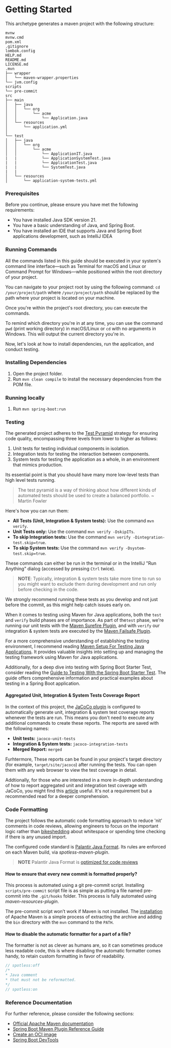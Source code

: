 # Getting Started

This archetype generates a maven project with the following structure:

```
mvnw
mvnw.cmd
pom.xml
.gitignore
lombok.config
HELP.md
README.md
LICENSE.md
.mvn
├── wrapper
│   └── maven-wrapper.properties
└── jvm.config
scripts
└── pre-commit
src
├── main
│   ├── java
│   │   └── org
│   │       └── acme
│   │           └── Application.java
│   └── resources
│       └── application.yml
│       
└── test
│   ├── java
│   │   └── org
│   │       └── acme
│   │           └── ApplicationIT.java
|   |           └── ApplicationSystemTest.java
|   |           └── ApplicationTest.java
|   |           └── SystemTest.java
|   |
│   └── resources
│       └── application-system-tests.yml
```

### Prerequisites

Before you continue, please ensure you have met the following requirements:

- You have installed Java SDK version 21.
- You have a basic understanding of Java, and Spring Boot.
- You have installed an IDE that supports Java and Spring Boot applications development, such as IntelliJ IDEA

### Running Commands

All the commands listed in this guide should be executed in your system's command line interface—such as Terminal for
macOS and Linux or Command Prompt for Windows—while positioned within the root directory of your project.

You can navigate to your project root by using the following command:
`cd /your/project/path`
where `/your/project/path` should be replaced by the path where your project is located on your machine.

Once you're within the project's root directory, you can execute the commands.

To remind which directory you're in at any time, you can use the command `pwd` (print working directory) in macOS/Linux
or `cd` with no arguments in Windows. This will output the current directory you're in.

Now, let's look at how to install dependencies, run the application, and conduct testing.

### Installing Dependencies

1. Open the project folder.
2. Run `mvn clean compile` to install the necessary dependencies from the POM file.

### Running locally

1. Run `mvn spring-boot:run`

### Testing

The generated project adheres to the [Test Pyramid](https://martinfowler.com/bliki/TestPyramid.html) strategy for ensuring
code quality, encompassing three levels from lower to higher as follows:

1. Unit tests for testing individual components in isolation.
2. Integration tests for testing the interaction between components.
3. System tests for testing the application as a whole, in an environment that mimics production.

Its essential point is that you should have many more low-level tests than high level tests running.

> The test pyramid is a way of thinking about how different kinds of automated tests should be used to create a balanced
> portfolio.
> ~ Martin Fowler

Here's how you can run them:

- **All Tests (Unit, Integration & System tests):** Use the command `mvn verify`.
- **Unit Tests only:** Use the command `mvn verify -DskipITs`.
- **To skip Integration tests:** Use the command `mvn verify -Dintegration-test.skip=true`.
- **To skip System tests:** Use the command `mvn verify -Dsystem-test.skip=true`.

These commands can either be run in the terminal or in the IntelliJ "Run Anything" dialog (accessed by pressing `Ctrl` twice).

>**NOTE**:
> Typically, integration & system tests take more time to run so you might want to exclude them during development and
> run only before checking in the code.

We strongly recommend running these tests as you develop and not just before the commit, as this might help catch issues
early on.

When it comes to testing using Maven for Java applications, both the `test` and `verify` build phases are of importance. 
As part of the`test` phase, we're running our unit tests with the [Maven Surefire Plugin](https://maven.apache.org/surefire/maven-surefire-plugin/),
and with `verify` our integration & system tests are executed by the [Maven Failsafe Plugin](https://maven.apache.org/surefire/maven-failsafe-plugin/index.html).

For a more comprehensive understanding of establishing the testing environment, I recommend reading
[Maven Setup For Testing Java Applications](https://rieckpil.de/maven-setup-for-testing-java-applications/). It provides
valuable insights into setting up and managing the testing framework using Maven for Java applications.

Additionally, for a deep dive into testing with Spring Boot Starter Test, consider reading the
[Guide to Testing With the Spring Boot Starter Test](https://rieckpil.de/guide-to-testing-with-spring-boot-starter-test). 
The guide offers comprehensive information and practical examples about testing in a Spring Boot application.

#### Aggregated Unit, Integration & System Tests Coverage Report

In the context of this project, the [JaCoCo plugin](https://www.jacoco.org/jacoco/trunk/doc/maven.html) is configured to
automatically generate unit, integration & system test coverage reports whenever the tests are run. This means you don't
need to execute any additional commands to create these reports. The reports are saved with the following names:

- **Unit tests:** `jacoco-unit-tests`
- **Integration & System tests:** `jacoco-integration-tests`
- **Merged Report:** `merged`

Furhtermore, These reports can be found in your project's target directory (for example, `target/site/jacoco`) after
running the tests. You can open them with any web browser to view the test coverage in detail.

Addtionally, for those who are interested in a more in-depth understanding of how to report aggregated unit and integration
test coverage with JaCoCo, you might find this [article](https://natritmeyer.com/howto/reporting-aggregated-unit-and-integration-test-coverage-with-jacoco/)
useful. It's not a requirement but a recommended read for a deeper comprehension.

### Code Formatting

The project follows the automatic code formatting approach to reduce 'nit' comments in code reviews, allowing engineers to
focus on the important logic rather than  [bikeshedding](https://en.wiktionary.org/wiki/bikeshedding) about whitespace
or spending time checking if there is any unused import.

The configured code standard is [Palantir Java Format](https://github.com/palantir/palantir-java-format). Its rules are
enforced on each Maven build, via _spotless-maven-plugin_.

>**NOTE**
> Palantir Java Format is  [optimized for code reviews](https://github.com/palantir/palantir-java-format#optimised-for-code-review)

#### How to ensure that every new commit is formatted properly?

This process is automated using a git pre-commit script. Installing `scripts/pre-commit` script file is as simple as putting
a file named pre-commit into the `.git/hooks` folder. This process is fully automated using _maven-resources-plugin_.

The pre-commit script won’t work if Maven is not installed. The [installation](https://maven.apache.org/install.html)
of Apache Maven is a simple process of extracting the archive and adding the `bin` directory with the `mvn` command to
the `PATH`.

#### How to disable the automatic formatter for a part of a file?

The formatter is not as clever as humans are, so it can sometimes produce less readable code, this is where disabling
the automatic formatter comes handy, to retain custom formatting in favor of readability.

```java
// spotless:off
/*
* Java comment
* that must not be reformatted.
*/
// spotless:on
```

### Reference Documentation

For further reference, please consider the following sections:

* [Official Apache Maven documentation](https://maven.apache.org/guides/index.html)
* [Spring Boot Maven Plugin Reference Guide](https://docs.spring.io/spring-boot/docs/3.2.5/maven-plugin/reference/html/)
* [Create an OCI image](https://docs.spring.io/spring-boot/docs/3.2.5/maven-plugin/reference/html/#build-image)
* [Spring Boot DevTools](https://docs.spring.io/spring-boot/docs/3.2.5/reference/htmlsingle/index.html#using.devtools)